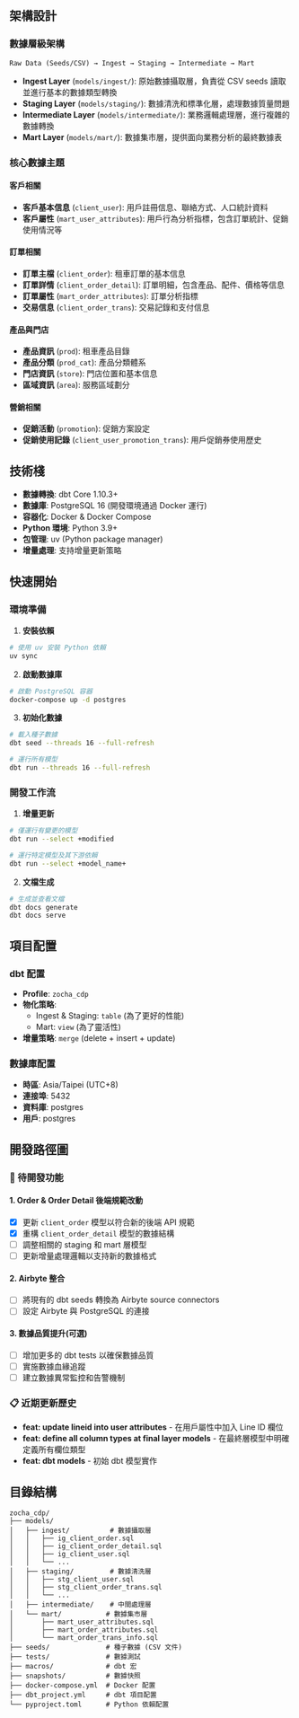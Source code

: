 ## 架構設計

### 數據層級架構

```
Raw Data (Seeds/CSV) → Ingest → Staging → Intermediate → Mart
```

- **Ingest Layer** (`models/ingest/`): 原始數據攝取層，負責從 CSV seeds 讀取並進行基本的數據類型轉換
- **Staging Layer** (`models/staging/`): 數據清洗和標準化層，處理數據質量問題
- **Intermediate Layer** (`models/intermediate/`): 業務邏輯處理層，進行複雜的數據轉換
- **Mart Layer** (`models/mart/`): 數據集市層，提供面向業務分析的最終數據表

### 核心數據主題

#### 客戶相關
- **客戶基本信息** (`client_user`): 用戶註冊信息、聯絡方式、人口統計資料
- **客戶屬性** (`mart_user_attributes`): 用戶行為分析指標，包含訂單統計、促銷使用情況等

#### 訂單相關
- **訂單主檔** (`client_order`): 租車訂單的基本信息
- **訂單詳情** (`client_order_detail`): 訂單明細，包含產品、配件、價格等信息
- **訂單屬性** (`mart_order_attributes`): 訂單分析指標
- **交易信息** (`client_order_trans`): 交易記錄和支付信息

#### 產品與門店
- **產品資訊** (`prod`): 租車產品目錄
- **產品分類** (`prod_cat`): 產品分類體系
- **門店資訊** (`store`): 門店位置和基本信息
- **區域資訊** (`area`): 服務區域劃分

#### 營銷相關
- **促銷活動** (`promotion`): 促銷方案設定
- **促銷使用記錄** (`client_user_promotion_trans`): 用戶促銷券使用歷史

## 技術棧

- **數據轉換**: dbt Core 1.10.3+
- **數據庫**: PostgreSQL 16 (開發環境通過 Docker 運行)
- **容器化**: Docker & Docker Compose
- **Python 環境**: Python 3.9+
- **包管理**: uv (Python package manager)
- **增量處理**: 支持增量更新策略

## 快速開始

### 環境準備

1. **安裝依賴**
```bash
# 使用 uv 安裝 Python 依賴
uv sync
```

2. **啟動數據庫**
```bash
# 啟動 PostgreSQL 容器
docker-compose up -d postgres
```

3. **初始化數據**
```bash
# 載入種子數據
dbt seed --threads 16 --full-refresh

# 運行所有模型
dbt run --threads 16 --full-refresh
```

### 開發工作流

1. **增量更新**
```bash
# 僅運行有變更的模型
dbt run --select +modified

# 運行特定模型及其下游依賴
dbt run --select +model_name+
```

2. **文檔生成**
```bash
# 生成並查看文檔
dbt docs generate
dbt docs serve
```

## 項目配置

### dbt 配置

- **Profile**: `zocha_cdp`
- **物化策略**:
  - Ingest & Staging: `table` (為了更好的性能)
  - Mart: `view` (為了靈活性)
- **增量策略**: `merge` (delete + insert + update)

### 數據庫配置

- **時區**: Asia/Taipei (UTC+8)
- **連接埠**: 5432
- **資料庫**: postgres
- **用戶**: postgres

## 開發路徑圖

### 🚧 待開發功能

#### 1. Order & Order Detail 後端規範改動
- [X] 更新 `client_order` 模型以符合新的後端 API 規範
- [X] 重構 `client_order_detail` 模型的數據結構
- [ ] 調整相關的 staging 和 mart 層模型
- [ ] 更新增量處理邏輯以支持新的數據格式

#### 2. Airbyte 整合
- [ ] 將現有的 dbt seeds 轉換為 Airbyte source connectors
- [ ] 設定 Airbyte 與 PostgreSQL 的連接

#### 3. 數據品質提升(可選)
- [ ] 增加更多的 dbt tests 以確保數據品質
- [ ] 實施數據血緣追蹤
- [ ] 建立數據異常監控和告警機制

### 📋 近期更新歷史

- **feat: update lineid into user attributes** - 在用戶屬性中加入 Line ID 欄位
- **feat: define all column types at final layer models** - 在最終層模型中明確定義所有欄位類型
- **feat: dbt models** - 初始 dbt 模型實作

## 目錄結構

```
zocha_cdp/
├── models/
│   ├── ingest/          # 數據攝取層
│   │   ├── ig_client_order.sql
│   │   ├── ig_client_order_detail.sql
│   │   ├── ig_client_user.sql
│   │   └── ...
│   ├── staging/         # 數據清洗層
│   │   ├── stg_client_user.sql
│   │   ├── stg_client_order_trans.sql
│   │   └── ...
│   ├── intermediate/    # 中間處理層
│   └── mart/           # 數據集市層
│       ├── mart_user_attributes.sql
│       ├── mart_order_attributes.sql
│       └── mart_order_trans_info.sql
├── seeds/              # 種子數據 (CSV 文件)
├── tests/              # 數據測試
├── macros/             # dbt 宏
├── snapshots/          # 數據快照
├── docker-compose.yml  # Docker 配置
├── dbt_project.yml     # dbt 項目配置
└── pyproject.toml      # Python 依賴配置
```
